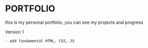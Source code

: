 # PORTFOLIO

this is my personal portfolio, you can see my projects and progress

Version 1

    - add fundamental HTML, CSS, JS
